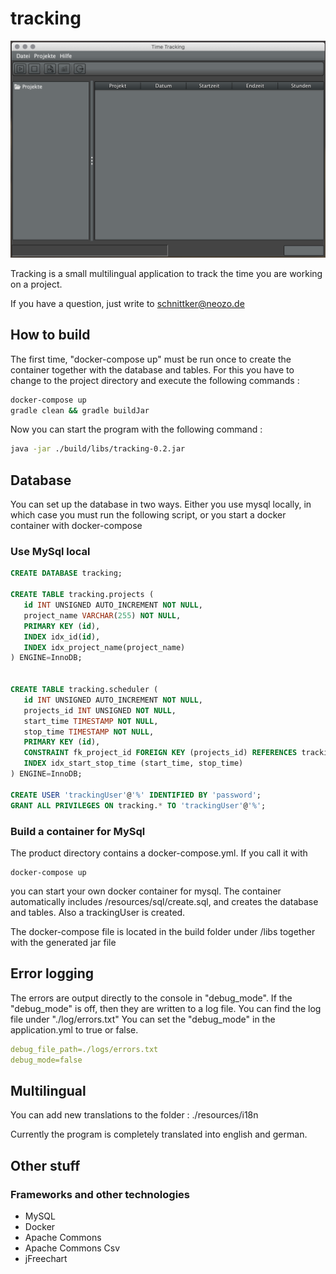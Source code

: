 # tracking 
![screenshot](https://github.com/schnittker/tracking/blob/master/screenshots/screenshot.png?raw=true)

Tracking is a small multilingual application to track the time you are working on a project. 

If you have a question, just write to 
schnittker@neozo.de

## How to build
The first time, "docker-compose up" must be run once to create the container together with the database and tables. 
For this you have to change to the project directory and execute the following commands : 
```bash
docker-compose up
gradle clean && gradle buildJar
```

Now you can start the program with the following command :
```bash
java -jar ./build/libs/tracking-0.2.jar
```

## Database
You can set up the database in two ways.
Either you use mysql locally, in which case you must run the following script, or you start a docker container with docker-compose

### Use MySql local

```sql
CREATE DATABASE tracking;

CREATE TABLE tracking.projects (
   id INT UNSIGNED AUTO_INCREMENT NOT NULL,
   project_name VARCHAR(255) NOT NULL,
   PRIMARY KEY (id),
   INDEX idx_id(id),
   INDEX idx_project_name(project_name)
) ENGINE=InnoDB;


CREATE TABLE tracking.scheduler (
   id INT UNSIGNED AUTO_INCREMENT NOT NULL,
   projects_id INT UNSIGNED NOT NULL,
   start_time TIMESTAMP NOT NULL,
   stop_time TIMESTAMP NOT NULL,
   PRIMARY KEY (id),
   CONSTRAINT fk_project_id FOREIGN KEY (projects_id) REFERENCES tracking.projects (id),
   INDEX idx_start_stop_time (start_time, stop_time)
) ENGINE=InnoDB;

CREATE USER 'trackingUser'@'%' IDENTIFIED BY 'password';
GRANT ALL PRIVILEGES ON tracking.* TO 'trackingUser'@'%';
```

### Build a container for MySql
The product directory contains a docker-compose.yml.
If you call it with 
```shell
docker-compose up
```
you can start your own docker container for mysql. 
The container automatically includes /resources/sql/create.sql, and creates the database and tables. 
Also a trackingUser is created.

The docker-compose file is located in the build folder under /libs together with the generated jar file

## Error logging
The errors are output directly to the console in "debug_mode". 
If the "debug_mode" is off, then they are written to a log file. 
You can find the log file under "./log/errors.txt"
You can set the "debug_mode" in the application.yml to true or false.

```yaml
debug_file_path=./logs/errors.txt
debug_mode=false
```

## Multilingual
You can add new translations to the folder :
./resources/i18n

Currently the program is completely translated into english and german. 

## Other stuff
### Frameworks and other technologies
* MySQL
* Docker
* Apache Commons
* Apache Commons Csv
* jFreechart

